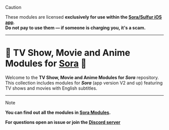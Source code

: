 > [!CAUTION] 
> These modules are licensed **exclusively for use within the [Sora/Sulfur iOS app](https://github.com/cranci1/Sora)**.  
> **Do not pay to use them — if someone is charging you, it's a scam.**

---

# 🍿 TV Show, Movie and Anime Modules for [Sora](https://github.com/cranci1/Sora) 🎥

Welcome to the **TV Show, Movie and Anime Modules for _Sora_** repository. This collection includes modules for ***Sora*** (app version V2 and up) featuring TV shows and movies with English subtitles.

---

> [!NOTE] 
> **You can find out all the modules in [Sora Modules](https://sora.jm26.net/library/).**
> 
> **For questions open an issue or join the [Discord server](https://discord.gg/WAsJKKZgmX)**
